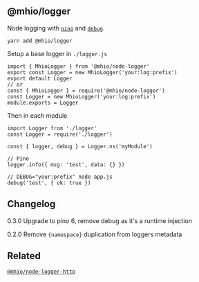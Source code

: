 @mhio/logger
-----------

Node logging with [`pino`](https://github.com/pinojs/pino) and [`debug`](https://github.com/visionmedia/debug).

```
yarn add @mhio/logger
```

Setup a base logger in `./logger.js`
```
import { MhioLogger } from '@mhio/node-logger'
export const Logger = new MhioLogger('your:log:prefix')
export default Logger
// or
const { MhioLogger } = require('@mhio/node-logger')
const Logger = new MhioLogger('your:log:prefix')
module.exports = Logger
```

Then in each module
```
import Logger from './logger'
const Logger = require('./logger')

const { logger, debug } = Logger.ns('myModule')

// Pino
logger.info({ msg: 'test', data: {} })

// DEBUG="your:prefix" node app.js
debug('test', { ok: true })
```

## Changelog

0.3.0 Upgrade to pino 6, remove debug as it's a runtime injection

0.2.0 Remove `{namespace}` duplication from loggers metadata

## Related

[`@mhio/node-logger-http`](https://github.com/mhio/node-logger-http)
